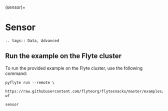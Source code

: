(sensor)=

# Sensor

```{eval-rst}
.. tags:: Data, Advanced
```

## Run the example on the Flyte cluster

To run the provided example on the Flyte cluster, use the following command:

```
pyflyte run --remote \
  https://raw.githubusercontent.com/flyteorg/flytesnacks/master/examples/sensor/sensor/sensor.py wf
```

```{auto-examples-toc}
sensor
```
